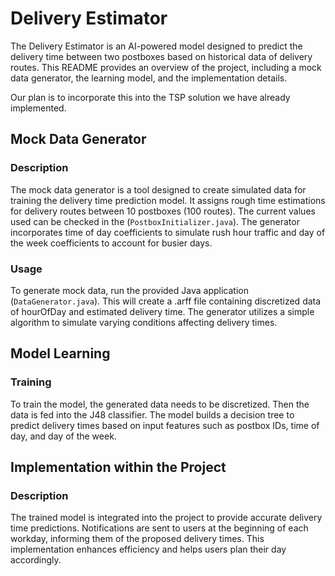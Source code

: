 # Delivery Estimator

The Delivery Estimator is an AI-powered model designed to predict the delivery time between two postboxes based on historical data of delivery routes. This README provides an overview of the project, including a mock data generator, the learning model, and the implementation details.

Our plan is to incorporate this into the TSP solution we have already implemented.

## Mock Data Generator

### Description
The mock data generator is a tool designed to create simulated data for training the delivery time prediction model. It assigns rough time estimations for delivery routes between 10 postboxes (100 routes). The current values used can be checked in the (`PostboxInitializer.java`). The generator incorporates time of day coefficients to simulate rush hour traffic and day of the week coefficients to account for busier days.

### Usage
To generate mock data, run the provided Java application (`DataGenerator.java`). This will create a .arff file containing discretized data of hourOfDay and estimated delivery time. The generator utilizes a simple algorithm to simulate varying conditions affecting delivery times.

## Model Learning

### Training
To train the model, the generated data needs to be discretized. Then the data is fed into the J48 classifier. The model builds a decision tree to predict delivery times based on input features such as postbox IDs, time of day, and day of the week.

## Implementation within the Project

### Description
The trained model is integrated into the project to provide accurate delivery time predictions. Notifications are sent to users at the beginning of each workday, informing them of the proposed delivery times. This implementation enhances efficiency and helps users plan their day accordingly.
